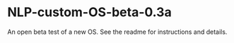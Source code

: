 # NLP-custom-OS-beta-0.3a
An open beta test of a new OS. See the readme for instructions and details.
